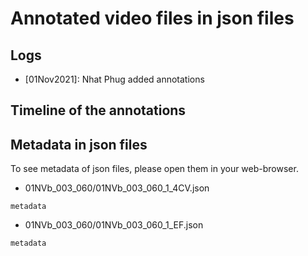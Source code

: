 # Annotated video files in json files

## Logs
* [01Nov2021]:  Nhat Phug added annotations 

## Timeline of the annotations
## Metadata in json files
To see metadata of json files, please open them in your web-browser.

* 01NVb_003_060/01NVb_003_060_1_4CV.json
```
metadata	
```

* 01NVb_003_060/01NVb_003_060_1_EF.json
```
metadata	

```


